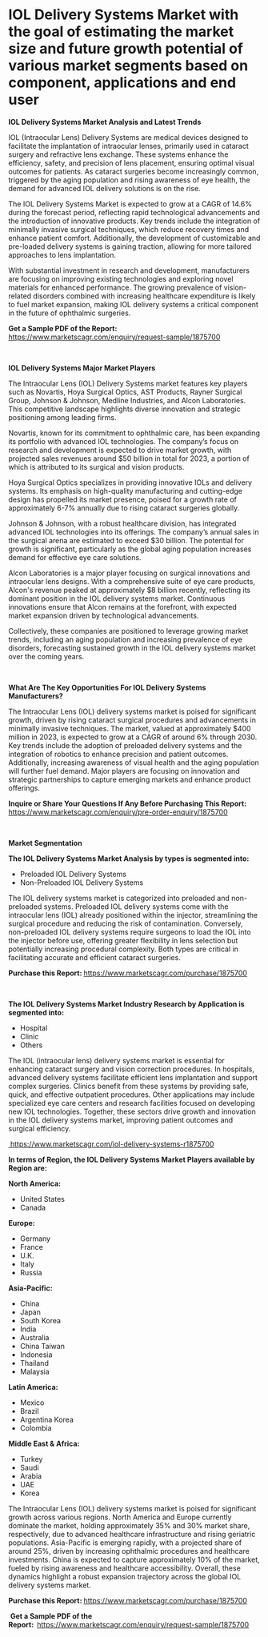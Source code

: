<p><h1>IOL Delivery Systems Market with the goal of estimating the market size and future growth potential of various market segments based on component, applications and end user</h1></p><p><strong>IOL Delivery Systems Market Analysis and Latest Trends</strong></p>
<p><p>IOL (Intraocular Lens) Delivery Systems are medical devices designed to facilitate the implantation of intraocular lenses, primarily used in cataract surgery and refractive lens exchange. These systems enhance the efficiency, safety, and precision of lens placement, ensuring optimal visual outcomes for patients. As cataract surgeries become increasingly common, triggered by the aging population and rising awareness of eye health, the demand for advanced IOL delivery solutions is on the rise.</p><p>The IOL Delivery Systems Market is expected to grow at a CAGR of 14.6% during the forecast period, reflecting rapid technological advancements and the introduction of innovative products. Key trends include the integration of minimally invasive surgical techniques, which reduce recovery times and enhance patient comfort. Additionally, the development of customizable and pre-loaded delivery systems is gaining traction, allowing for more tailored approaches to lens implantation.</p><p>With substantial investment in research and development, manufacturers are focusing on improving existing technologies and exploring novel materials for enhanced performance. The growing prevalence of vision-related disorders combined with increasing healthcare expenditure is likely to fuel market expansion, making IOL delivery systems a critical component in the future of ophthalmic surgeries.</p></p>
<p><strong>Get a Sample PDF of the Report:&nbsp;</strong> <a href="https://www.marketscagr.com/enquiry/request-sample/1875700?utm_campaign=2953&utm_medium=2&utm_source=Github&utm_content=ia&utm_term=14042025&utm_id=iol-delivery-systems">https://www.marketscagr.com/enquiry/request-sample/1875700</a></p>
<p>&nbsp;</p>
<p><strong>IOL Delivery Systems Major Market Players</strong></p>
<p><p>The Intraocular Lens (IOL) Delivery Systems market features key players such as Novartis, Hoya Surgical Optics, AST Products, Rayner Surgical Group, Johnson & Johnson, Medline Industries, and Alcon Laboratories. This competitive landscape highlights diverse innovation and strategic positioning among leading firms.</p><p>Novartis, known for its commitment to ophthalmic care, has been expanding its portfolio with advanced IOL technologies. The company’s focus on research and development is expected to drive market growth, with projected sales revenues around $50 billion in total for 2023, a portion of which is attributed to its surgical and vision products.</p><p>Hoya Surgical Optics specializes in providing innovative IOLs and delivery systems. Its emphasis on high-quality manufacturing and cutting-edge design has propelled its market presence, poised for a growth rate of approximately 6-7% annually due to rising cataract surgeries globally.</p><p>Johnson & Johnson, with a robust healthcare division, has integrated advanced IOL technologies into its offerings. The company’s annual sales in the surgical arena are estimated to exceed $30 billion. The potential for growth is significant, particularly as the global aging population increases demand for effective eye care solutions.</p><p>Alcon Laboratories is a major player focusing on surgical innovations and intraocular lens designs. With a comprehensive suite of eye care products, Alcon's revenue peaked at approximately $8 billion recently, reflecting its dominant position in the IOL delivery systems market. Continuous innovations ensure that Alcon remains at the forefront, with expected market expansion driven by technological advancements.</p><p>Collectively, these companies are positioned to leverage growing market trends, including an aging population and increasing prevalence of eye disorders, forecasting sustained growth in the IOL delivery systems market over the coming years.</p></p>
<p>&nbsp;</p>
<p><strong>What Are The Key Opportunities For IOL Delivery Systems Manufacturers?</strong></p>
<p><p>The Intraocular Lens (IOL) delivery systems market is poised for significant growth, driven by rising cataract surgical procedures and advancements in minimally invasive techniques. The market, valued at approximately $400 million in 2023, is expected to grow at a CAGR of around 6% through 2030. Key trends include the adoption of preloaded delivery systems and the integration of robotics to enhance precision and patient outcomes. Additionally, increasing awareness of visual health and the aging population will further fuel demand. Major players are focusing on innovation and strategic partnerships to capture emerging markets and enhance product offerings.</p></p>
<p><strong>Inquire or Share Your Questions If Any Before Purchasing This Report:</strong> <a href="https://www.marketscagr.com/enquiry/pre-order-enquiry/1875700?utm_campaign=2953&utm_medium=2&utm_source=Github&utm_content=ia&utm_term=14042025&utm_id=iol-delivery-systems">https://www.marketscagr.com/enquiry/pre-order-enquiry/1875700</a></p>
<p>&nbsp;</p>
<p><strong>Market Segmentation</strong></p>
<p><strong>The IOL Delivery Systems Market Analysis by types is segmented into:</strong></p>
<p><ul><li>Preloaded IOL Delivery Systems</li><li>Non-Preloaded IOL Delivery Systems</li></ul></p>
<p><p>The IOL delivery systems market is categorized into preloaded and non-preloaded systems. Preloaded IOL delivery systems come with the intraocular lens (IOL) already positioned within the injector, streamlining the surgical procedure and reducing the risk of contamination. Conversely, non-preloaded IOL delivery systems require surgeons to load the IOL into the injector before use, offering greater flexibility in lens selection but potentially increasing procedural complexity. Both types are critical in facilitating accurate and efficient cataract surgeries.</p></p>
<p><strong>Purchase this Report:&nbsp;</strong><a href="https://www.marketscagr.com/purchase/1875700?utm_campaign=2953&utm_medium=2&utm_source=Github&utm_content=ia&utm_term=14042025&utm_id=iol-delivery-systems">https://www.marketscagr.com/purchase/1875700</a></p>
<p>&nbsp;</p>
<p><strong>The IOL Delivery Systems Market Industry Research by Application is segmented into:</strong></p>
<p><ul><li>Hospital</li><li>Clinic</li><li>Others</li></ul></p>
<p><p>The IOL (intraocular lens) delivery systems market is essential for enhancing cataract surgery and vision correction procedures. In hospitals, advanced delivery systems facilitate efficient lens implantation and support complex surgeries. Clinics benefit from these systems by providing safe, quick, and effective outpatient procedures. Other applications may include specialized eye care centers and research facilities focused on developing new IOL technologies. Together, these sectors drive growth and innovation in the IOL delivery systems market, improving patient outcomes and surgical efficiency.</p></p>
<p><a href="https://www.marketscagr.com/iol-delivery-systems-r1875700?utm_campaign=2953&utm_medium=2&utm_source=Github&utm_content=ia&utm_term=14042025&utm_id=iol-delivery-systems">&nbsp;https://www.marketscagr.com/iol-delivery-systems-r1875700</a></p>
<p><strong>In terms of Region, the IOL Delivery Systems Market Players available by Region are:</strong></p>
<p>
    <p> <strong> North America: </strong>
        <ul>
            <li>United States</li>
            <li>Canada</li>
        </ul>
        </p> 
    <p> <strong> Europe: </strong>
        <ul>
            <li>Germany</li>
            <li>France</li>
            <li>U.K.</li>
            <li>Italy</li>
            <li>Russia</li>
        </ul>
        </p> 
    <p> <strong> Asia-Pacific: </strong>
        <ul>
            <li>China</li>
            <li>Japan</li>
            <li>South Korea</li>
            <li>India</li>
            <li>Australia</li>
            <li>China Taiwan</li>
            <li>Indonesia</li>
            <li>Thailand</li>
            <li>Malaysia</li>
        </ul>
        </p> 
    <p> <strong> Latin America: </strong>
        <ul>
            <li>Mexico</li>
            <li>Brazil</li>
            <li>Argentina Korea</li>
            <li>Colombia</li>
        </ul>
        </p> 
    <p> <strong> Middle East & Africa: </strong>
        <ul>
            <li>Turkey</li>
            <li>Saudi</li>
            <li>Arabia</li>
            <li>UAE</li>
            <li>Korea</li>
        </ul>
    </p>
    </p>
<p><p>The Intraocular Lens (IOL) delivery systems market is poised for significant growth across various regions. North America and Europe currently dominate the market, holding approximately 35% and 30% market share, respectively, due to advanced healthcare infrastructure and rising geriatric populations. Asia-Pacific is emerging rapidly, with a projected share of around 25%, driven by increasing ophthalmic procedures and healthcare investments. China is expected to capture approximately 10% of the market, fueled by rising awareness and healthcare accessibility. Overall, these dynamics highlight a robust expansion trajectory across the global IOL delivery systems market.</p></p>
<p><strong>Purchase this Report: </strong><a href="https://www.marketscagr.com/purchase/1875700?utm_campaign=2953&utm_medium=2&utm_source=Github&utm_content=ia&utm_term=14042025&utm_id=iol-delivery-systems">https://www.marketscagr.com/purchase/1875700</a></p>
<p>&nbsp;<strong>Get a Sample PDF of the Report:&nbsp;&nbsp;</strong><a href="https://www.marketscagr.com/enquiry/request-sample/1875700?utm_campaign=2953&utm_medium=2&utm_source=Github&utm_content=ia&utm_term=14042025&utm_id=iol-delivery-systems">https://www.marketscagr.com/enquiry/request-sample/1875700</a></p>
<p><strong></strong></p>
<p><p></p><p></p><p></p></p>